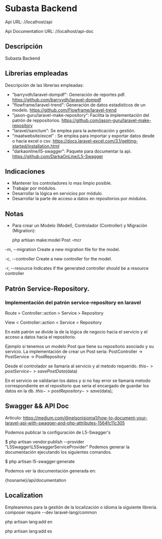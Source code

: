 # Subasta Backend
Api URL: //localhost/api

Api Documentation URL: //localhost/api-doc

## Descripción 
Subasta Backend 

## Librerias empleadas
Descripción de las librerias empleadas: 
 - "barryvdh/laravel-dompdf": Generación de reportes pdf.
   https://github.com/barryvdh/laravel-dompdf
 - "flowframe/laravel-trend": Generación de datos estadísticos de un modelo.
   https://github.com/Flowframe/laravel-trend
 - "jason-guru/laravel-make-repository": Facilita la implementación del patrón de reppositorios.
   https://github.com/jason-guru/laravel-make-repository
 - "laravel/sanctum": Se emplea para la autenticación y gestión.
 - "maatwebsite/excel" : Se emplea para importar y exportar datos desde o hacia excel o csv.
 https://docs.laravel-excel.com/3.1/getting-started/installation.html
 - "darkaonline/l5-swagger": Paquete para documentar la api.
 https://github.com/DarkaOnLine/L5-Swagger


## Indicaciones 
- Mantener los controladores lo mas limpio posible.
- Trabajar por módulos.
- Desarrollar la lógica en servicios por módulo.
- Desarrollar la parte de acceso a datos en repositorios por módulos.




## Notas
- Para crear un Modelo (Model), Controlador (Controller) y Migración (Migration): 

    php artisan make:model Post -mcr

-m, --migration Create a new migration file for the model.

-c, --controller Create a new controller for the model.

-r, --resource Indicates if the generated controller should be a resource controller


## Patrón Service-Repository.
### Implementación del patrón service-repository en laravel

Route > Controller::action > Service > Repository

View  < Controller::action < Service < Repository

En esté patrón se divide la de la lógica de negocio hacia el 
servicio y el acceso a datos hacia el repositorio.

Ejemplo si tenemos un modelo Post que tiene su repositorio asociado
y su servicio. La implementación de crear un Post sería:
PostController -> PostService -> PostRepository

Desde el controlador se llamaría al servicio y al metodo requerido. 
$this->postService->savePostData($data)

En el servicio se validarian los datos y si no hay error se llamaria metodo
correspondiente en el repositorio que seria el encargado de guardar los datos en la db.
$this->postRepository->save($data);

## Swagger && API Doc
Articulo: 
https://medium.com/@nelsonisioma1/how-to-document-your-laravel-api-with-swagger-and-php-attributes-1564fc11c305

Podemos publicar la configuración de L5-Swagger's 

$ php artisan vendor:publish --provider "L5Swagger\L5SwaggerServiceProvider"
Podemos generar la documentación ejecutando los siguientes comandos.

$ php artisan l5-swagger:generate

Podemos ver la documentación generada en: 

{hosname}/api/documentation


## Localization
Emplearemos para la gestión de la localización o idioma la siguiente librería.
composer require --dev laravel-lang/common

php artisan lang:add en

php artisan lang:add es

